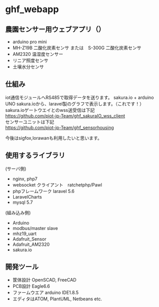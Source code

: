 # ghf_webapp
## 農園センサー用ウェブアプリ（）
- arduino pro mini
- MH-Z19B 二酸化炭素センサ または　S-300G 二酸化炭素センサ
- AM2320 温湿度センサー
- リニア照度センサ
- 土壌水分センサ

## 仕組み
iot通信モジュールへRS485で取得データを送ります。
sakura.io + arduino UNO
sakura.ioから、laravel製のグラフで表示します。（これです！）  
sakura.ioゲートウエイとのwss送受信は下記  
https://github.com/piot-jp-Team/ghf_sakuraIO_wss_client  
センサーユニットは下記  
https://github.com/piot-jp-Team/ghf_sensorhousing  
  
今後はsigfox,lorawanも利用したいと思います。  

## 使用するライブラリ   
(サーバ側)
- nginx, php7
- websocket クライアント　ratchetphp/Pawl
- phpフレームワーク laravel 5.6
- LaravelCharts
- mysql 5.7

(組み込み側)
- Arduino
- modbus/master slave
- mhz19_uart
- Adafruit_Sensor
- Adafruit_AM2320
- sakura.io

## 開発ツール
- 筐体設計 OpenSCAD, FreeCAD
- PCB設計 Eagle6.6
- ファームウエア arduino IDE1.8.5
- エディタはATOM, PlantUML, Netbeans etc.
